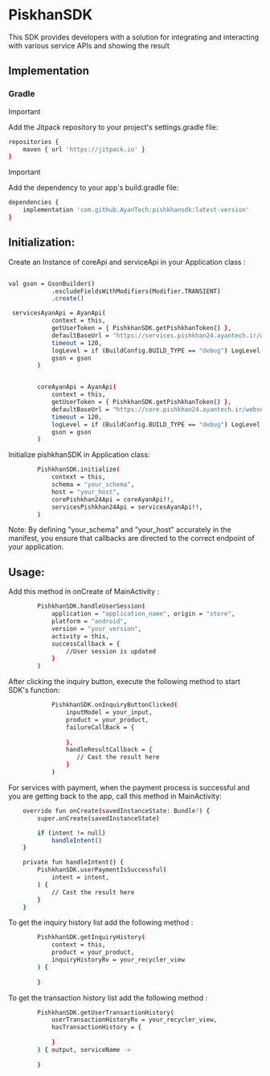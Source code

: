 # PiskhanSDK 
This SDK provides developers with a solution for integrating and interacting with various service APIs and showing the result 

## Implementation 
### Gradle

> [!Important]
> Add the Jitpack repository to your project's settings.gradle file:

```sh
repositories {
    maven { url 'https://jitpack.io' }
}
```
> [!Important]
>Add the dependency to your app's build.gradle file:

```sh
dependencies {
    implementation 'com.github.AyanTech:pishkhansdk:latest-version'
}
```
## Initialization:
Create an Instance of coreApi and serviceApi in your Application class :

```sh

val gson = GsonBuilder()
            .excludeFieldsWithModifiers(Modifier.TRANSIENT)
            .create()

 servicesAyanApi = AyanApi(
            context = this,
            getUserToken = { PishkhanSDK.getPishkhanToken() },
            defaultBaseUrl = "https://services.pishkhan24.ayantech.ir/webservices/services.svc/",
            timeout = 120,
            logLevel = if (BuildConfig.BUILD_TYPE == "debug") LogLevel.LOG_ALL else LogLevel.DO_NOT_LOG,
            gson = gson
        )


        coreAyanApi = AyanApi(
            context = this,
            getUserToken = { PishkhanSDK.getPishkhanToken() },
            defaultBaseUrl = "https://core.pishkhan24.ayantech.ir/webservices/core.svc/",
            timeout = 120,
            logLevel = if (BuildConfig.BUILD_TYPE == "debug") LogLevel.LOG_ALL else LogLevel.DO_NOT_LOG,
            gson = gson
        )
```
Initialize pishkhanSDK in Application class:

```sh
        PishkhanSDK.initialize(
            context = this,
            schema = "your_schema",
            host = "your_host",
            corePishkhan24Api = coreAyanApi!!,
            servicesPishkhan24Api = servicesAyanApi!!,
        )
```
Note: By defining "your_schema" and "your_host" accurately in the manifest, you ensure that callbacks are directed to the correct endpoint of your application.
 
## Usage:
Add this method in onCreate of MainActivity : 

```sh
        PishkhanSDK.handleUserSession(
            application = "application_name", origin = "store",
            platform = "android",
            version = "your_version",
            activity = this,
            successCallback = {
                //User session is updated 
            }
        )

```

After clicking the inquiry button, execute the following method to start SDK's function:

```sh
            PishkhanSDK.onInquiryButtonClicked(
                inputModel = your_input,
                product = your_product,
                failureCallBack = {
                   
                },
                handleResultCallback = {
                   // Cast the result here 
                }
            )
```
For services with payment, when the payment process is successful and you are getting back to the app, call this method in MainActivity:

```sh
    override fun onCreate(savedInstanceState: Bundle?) {
        super.onCreate(savedInstanceState)

        if (intent != null)
            handleIntent()
    }

    private fun handleIntent() {
        PishkhanSDK.userPaymentIsSuccessful(
            intent = intent,
        ) {
            // Cast the result here 
        }
    }
```
To get the inquiry history list add the following method :

```sh
        PishkhanSDK.getInquiryHistory(
            context = this,
            product = your_product,
            inquiryHistoryRv = your_recycler_view
        ) {
           
        }

```

To get the transaction history list add the following method :

```sh
        PishkhanSDK.getUserTransactionHistory(
            userTransactionHistoryRv = your_recycler_view,
            hasTransactionHistory = {
               
            }
        ) { output, serviceName ->
            
        }

```
